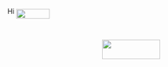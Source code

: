 Hi <img src="https://rawgit.com/flatironinstitute/FMM3D/master/svgs/790d3567aaf363a07752dffda6e31368.svg?invert_in_darkmode" align=middle width=68.420715pt height=19.17828pt/> 

<p align="center"><img src="https://rawgit.com/flatironinstitute/FMM3D/master/svgs/eec5713a36c954c2630d087e912385e3.svg?invert_in_darkmode" align=middle width=86.168115pt height=15.572667pt/></p>

<p align="center"><img src="https://rawgit.com/flatironinstitute/FMM3D/master/svgs/9dc4d240378bc1a78b766a9bcbacb680.svg?invert_in_darkmode" align=middle width=118.064925pt height=39.45249pt/></p>
